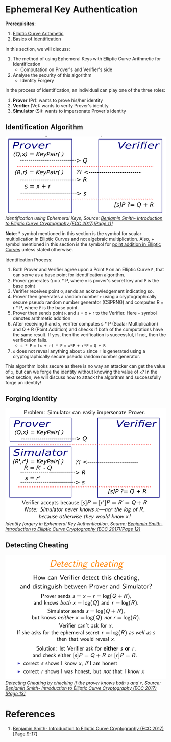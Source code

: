# Ephemeral Key Authentication

**Prerequisites**:
1. [Elliptic Curve Arithmetic](https://github.com/ashutosh1206/Crypton/tree/master/Elliptic-Curves)
2. [Basics of Identification](../README.md)

In this section, we will discuss:
1. The method of using Ephemeral Keys with Elliptic Curve Arithmetic for Identification
   + Computation on Prover's and Verifier's side
2. Analyse the security of this algorithm
   + Identity Forgery

In the process of identification, an individual can play one of the three roles:
1. **Prover** (Pr): wants to prove his/her identity
2. **Verifier** (Ve): wants to verify Prover's identity
3. **Simulator** (Si): wants to impersonate Prover's identity

## Identification Algorithm
![picture](Pictures/1.png)  
*Identification using Ephemeral Keys, Source: [Benjamin Smith- Introduction to Elliptic Curve Cryptography \(ECC 2017\)\[Page 11\]](https://ecc2017.cs.ru.nl/slides/ecc2017school-smith.pdf)*

**Note**: \* symbol mentioned in this section is the symbol for scalar multiplication in Elliptic Curves and not algebraic multiplication. Also, + symbol mentioned in this section is the symbol for [point addition in Elliptic Curves](https://github.com/ashutosh1206/Crypton/tree/master/Elliptic-Curves#point-addition) unless stated otherwise.

Identification Process:
1. Both Prover and Verifier agree upon a Point `P` on an Elliptic Curve `E`, that can serve as a base point for identification algorithm.
2. Prover generates `Q` = x \* P, where `x` is prover's secret key and `P` is the base point
3. Verifier receives point `Q`, sends an acknowledgement indicating so.
4. Prover then generates a random number `r` using a cryptographically secure pseudo random number generator (CSPRNG) and computes R = r \* P, where `P` is the base point.
5. Prover then sends point `R` and `s` = x + r to the Verifier. Here `+` symbol denotes arithmetic addition
6. After receiving `R` and `s`, verifier computes s \* P (Scalar Multiplication) and Q + R (Point Addition) and checks if both of the computations have the same result. If yes, then the verification is successful, if not, then the verification fails.
   + `s * P` = `(x + r) * P` = `x*P + r*P` = `Q + R`
7. `s` does not reveal anything about `x` since `r` is generated using a cryptographically secure pseudo random number generator.

This algorithm looks secure as there is no way an attacker can get the value of `x`, but can we forge the identity without knowing the value of `x`? In the next section, we will discuss how to attack the algorithm and successfully forge an identity!


## Forging Identity
![picture](Pictures/2.png)  
*Identity forgery in Ephemeral Key Authentication, Source: [Benjamin Smith- Introduction to Elliptic Curve Cryptography \(ECC 2017\)\[Page 12\]](https://ecc2017.cs.ru.nl/slides/ecc2017school-smith.pdf)*

## Detecting Cheating
![picture](Pictures/3.png)  
*Detecting Cheating by checking if the prover knows both `s` and `r`, Source: [Benjamin Smith- Introduction to Elliptic Curve Cryptography \(ECC 2017\)\[Page 13\]](https://ecc2017.cs.ru.nl/slides/ecc2017school-smith.pdf)*

# References
1. [Benjamin Smith- Introduction to Elliptic Curve Cryptography \(ECC 2017\)\[Page 9-17\]](https://ecc2017.cs.ru.nl/slides/ecc2017school-smith.pdf)
